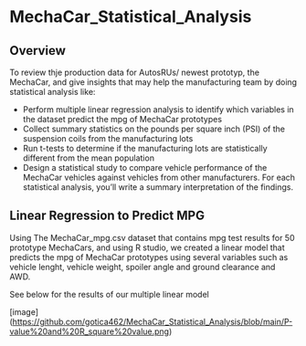 # MechaCar_Statistical_Analysis

## Overview

To review thje production data for AutosRUs/ newest prototyp, the MechaCar, and give insights that may help the manufacturing team by doing statistical analysis like:

- Perform multiple linear regression analysis to identify which variables in the dataset predict the mpg of MechaCar prototypes
- Collect summary statistics on the pounds per square inch (PSI) of the suspension coils from the manufacturing lots
- Run t-tests to determine if the manufacturing lots are statistically different from the mean population
- Design a statistical study to compare vehicle performance of the MechaCar vehicles against vehicles from other manufacturers. For each statistical analysis, you’ll write a summary interpretation of the findings.

## Linear Regression to Predict MPG

Using The MechaCar_mpg.csv dataset that contains mpg test results for 50 prototype MechaCars, and using R studio, we created a linear model that predicts the mpg of MechaCar prototypes using several variables such as vehicle lenght, vehicle weight, spoiler angle and ground clearance and AWD. 

See below for the results of our multiple linear model

[image] (https://github.com/gotica462/MechaCar_Statistical_Analysis/blob/main/P-value%20and%20R_square%20value.png)




